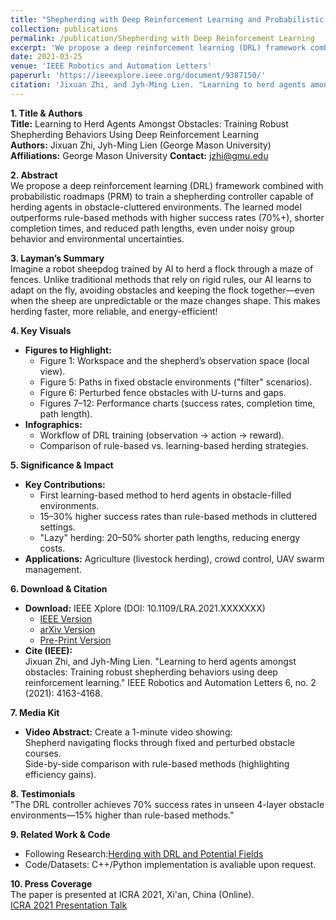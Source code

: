 ```yaml
---
title: "Shepherding with Deep Reinforcement Learning and Probabilistic Roadmaps in Obstacle-filled environments"
collection: publications
permalink: /publication/Shepherding with Deep Reinforcement Learning
excerpt: 'We propose a deep reinforcement learning (DRL) framework combined with probabilistic roadmaps (PRM) to train a shepherding controller capable of herding agents in obstacle-cluttered environments.'
date: 2021-03-25
venue: 'IEEE Robotics and Automation Letters'
paperurl: 'https://ieeexplore.ieee.org/document/9387150/'
citation: 'Jixuan Zhi, and Jyh-Ming Lien. "Learning to herd agents amongst obstacles: Training robust shepherding behaviors using deep reinforcement learning." IEEE Robotics and Automation Letters 6, no. 2 (2021): 4163-4168.'
---
```

**1. Title & Authors**  
**Title:** Learning to Herd Agents Amongst Obstacles: Training Robust Shepherding Behaviors Using Deep Reinforcement Learning  
**Authors:** Jixuan Zhi, Jyh-Ming Lien (George Mason University)  
**Affiliations:** George Mason University
**Contact:** jzhi@gmu.edu  

**2. Abstract**  
We propose a deep reinforcement learning (DRL) framework combined with probabilistic roadmaps (PRM) to train a shepherding controller capable of herding agents in obstacle-cluttered environments. The learned model outperforms rule-based methods with higher success rates (70%+), shorter completion times, and reduced path lengths, even under noisy group behavior and environmental uncertainties.

**3. Layman’s Summary**  
Imagine a robot sheepdog trained by AI to herd a flock through a maze of fences. Unlike traditional methods that rely on rigid rules, our AI learns to adapt on the fly, avoiding obstacles and keeping the flock together—even when the sheep are unpredictable or the maze changes shape. This makes herding faster, more reliable, and energy-efficient!

**4. Key Visuals**  
+ **Figures to Highlight:**  
  + Figure 1: Workspace and the shepherd’s observation space (local view).  
  + Figure 5: Paths in fixed obstacle environments ("filter" scenarios).  
  + Figure 6: Perturbed fence obstacles with U-turns and gaps.  
  + Figures 7–12: Performance charts (success rates, completion time, path length).  
+ **Infographics:**  
  + Workflow of DRL training (observation → action → reward).  
  + Comparison of rule-based vs. learning-based herding strategies.

**5. Significance & Impact**
+ **Key Contributions:**
  + First learning-based method to herd agents in obstacle-filled environments.
  + 15–30% higher success rates than rule-based methods in cluttered settings.
  + "Lazy" herding: 20–50% shorter path lengths, reducing energy costs.
+ **Applications:** Agriculture (livestock herding), crowd control, UAV swarm management.

**6. Download & Citation**  
+ **Download:** IEEE Xplore (DOI: 10.1109/LRA.2021.XXXXXXX)
  - [IEEE Version](https://ieeexplore.ieee.org/document/9387150)
  - [arXiv Version](https://arxiv.org/abs/2005.09476)
  - [Pre-Print Version](../files/Pre-Herd-PRM.pdf)
+ **Cite (IEEE):**  
Jixuan Zhi, and Jyh-Ming Lien. "Learning to herd agents amongst obstacles: Training robust shepherding behaviors using deep reinforcement learning." IEEE Robotics and Automation Letters 6, no. 2 (2021): 4163-4168.

**7. Media Kit**  
+ **Video Abstract:** Create a 1-minute video showing:  
Shepherd navigating flocks through fixed and perturbed obstacle courses.  
Side-by-side comparison with rule-based methods (highlighting efficiency gains).  

**8. Testimonials**  
"The DRL controller achieves 70% success rates in unseen 4-layer obstacle environments—15% higher than rule-based methods."

**9. Related Work & Code**  
  + Following Research:[Herding with DRL and Potential Fields](https://jixuanzhi.github.io/publication/ShepherdingwithPF) 
  + Code/Datasets: C++/Python implementation is avaliable upon request.  

**10. Press Coverage**    
The paper is presented at ICRA 2021, Xi'an, China (Online).  
[ICRA 2021 Presentation Talk](https://jixuanzhi.github.io/talks/DRL)

